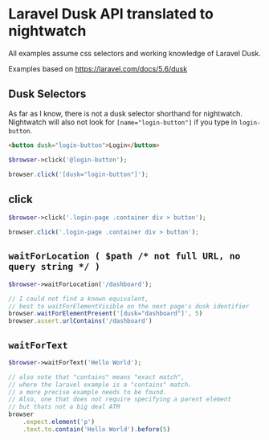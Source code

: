 # Laravel Dusk API translated to nightwatch

All examples assume css selectors and working knowledge of Laravel Dusk. 

Examples based on https://laravel.com/docs/5.6/dusk

## Dusk Selectors

As far as I know, there is not a dusk selector shorthand for nightwatch. Nightwatch will also not look for `[name="login-button"]` if you type in `login-button`.

```html
<button dusk="login-button">Login</button>
```

```php
$browser->click('@login-button');
```

```js
browser.click('[dusk="login-button"]');
```

## click

```php
$browser->click('.login-page .container div > button');
```

```js
browser.click('.login-page .container div > button');
```

## `waitForLocation ( $path /* not full URL, no query string */ )`

```php
$browser->waitForLocation('/dashboard');
```

```js
// I could not find a known equivalent,
// best to waitForElementVisible on the next page's dusk identifier
browser.waitForElementPresent('[dusk="dashboard"]', 5)
browser.assert.urlContains('/dashboard')
```

## `waitForText` 

```php
$browser->waitForText('Hello World');
```

```js
// also note that "contains" means "exact match",
// where the laravel example is a "contains" match.
// a more precise example needs to be found.
// Also, one that does not require specifying a parent element
// but thats not a big deal ATM
browser
    .expect.element('p')
    .text.to.contain('Hello World').before(5)

